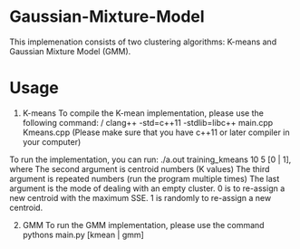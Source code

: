 # Gaussian-Mixture-Model

This implemenation consists of two clustering algorithms: K-means and Gaussian Mixture Model (GMM).

# Usage
1. K-means
To compile the K-mean implementation, please use the following command: /
clang++ -std=c++11 -stdlib=libc++ main.cpp Kmeans.cpp (Please make sure that you have c++11 or later compiler in your computer)

To run the implementation, you can run:
./a.out training_kmeans 10 5 [0 | 1], where
The second argument is centroid numbers (K values) 
The third argument is repeated numbers (run the program multiple times)
The last argument is the mode of dealing with an empty cluster. 0 is to re-assign a new centroid with the maximum SSE. 1 is randomly to re-assign a new centroid.

2. GMM
To run the GMM implementation, please use the command
pythons main.py [kmean | gmm]
